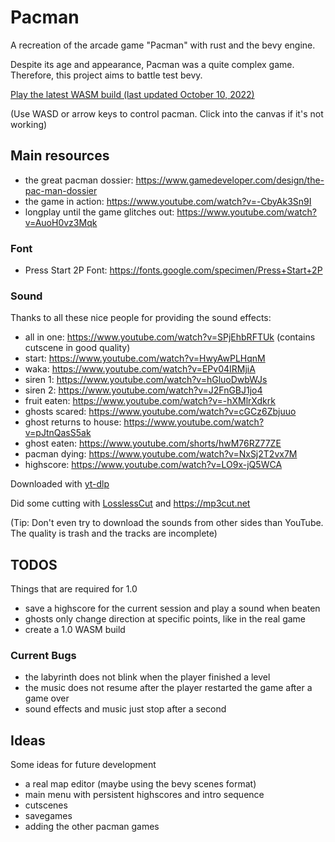 # Pacman
A recreation of the arcade game "Pacman" with rust and the bevy engine.

Despite its age and appearance, Pacman was a quite complex game. Therefore, this project aims to battle test bevy.

[Play the latest WASM build (last updated October 10, 2022)](https://warhorst.github.io/pacman/)

(Use WASD or arrow keys to control pacman. Click into the canvas if it's not working)

## Main resources
- the great pacman dossier: https://www.gamedeveloper.com/design/the-pac-man-dossier
- the game in action: https://www.youtube.com/watch?v=-CbyAk3Sn9I
- longplay until the game glitches out: https://www.youtube.com/watch?v=AuoH0vz3Mqk

### Font
- Press Start 2P Font: https://fonts.google.com/specimen/Press+Start+2P

### Sound
Thanks to all these nice people for providing the sound effects:
- all in one: https://www.youtube.com/watch?v=SPjEhbRFTUk (contains cutscene in good quality)
- start: https://www.youtube.com/watch?v=HwyAwPLHqnM
- waka: https://www.youtube.com/watch?v=EPv04IRMjiA
- siren 1: https://www.youtube.com/watch?v=hGluoDwbWJs
- siren 2: https://www.youtube.com/watch?v=J2FnGBJ1jo4
- fruit eaten: https://www.youtube.com/watch?v=-hXMlrXdkrk
- ghosts scared: https://www.youtube.com/watch?v=cGCz6Zbjuuo
- ghost returns to house: https://www.youtube.com/watch?v=pJtnQasS5ak
- ghost eaten: https://www.youtube.com/shorts/hwM76RZ77ZE
- pacman dying: https://www.youtube.com/watch?v=NxSj2T2vx7M
- highscore: https://www.youtube.com/watch?v=LO9x-jQ5WCA

Downloaded with [yt-dlp](https://github.com/yt-dlp/yt-dlp)

Did some cutting with [LosslessCut](https://github.com/mifi/lossless-cut) and https://mp3cut.net

(Tip: Don't even try to download the sounds from other sides than YouTube. The quality is trash and the tracks are incomplete)


## TODOS
Things that are required for 1.0
- save a highscore for the current session and play a sound when beaten
- ghosts only change direction at specific points, like in the real game
- create a 1.0 WASM build

### Current Bugs
- the labyrinth does not blink when the player finished a level
- the music does not resume after the player restarted the game after a game over
- sound effects and music just stop after a second

## Ideas
Some ideas for future development
- a real map editor (maybe using the bevy scenes format)
- main menu with persistent highscores and intro sequence
- cutscenes
- savegames
- adding the other pacman games